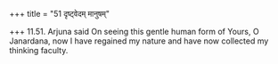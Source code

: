 +++
title = "51 दृष्ट्वेदम् मानुषम्"

+++
11.51. Arjuna said On seeing this gentle human form of Yours, O
Janardana, now I have regained my nature and have now collected my
thinking faculty.
